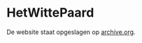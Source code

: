# HetWittePaard
De website staat opgeslagen op [archive.org](https://web.archive.org/web/20150915070013/http://www.caferestauranthetwittepaard.nl/).
